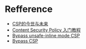 # Refference
+ [CSP的今世与未来](http://jaq.alibaba.com/community/art/show?articleid=557)
+ [Content Security Policy 入门教程](http://jaq.alibaba.com/community/art/show?articleid=518)
+ [Bypass unsafe-inline mode CSP](http://paper.seebug.org/91/)
+ [Bypass CSP](http://dogewatch.github.io/2016/12/08/By-Pass-CSP/)